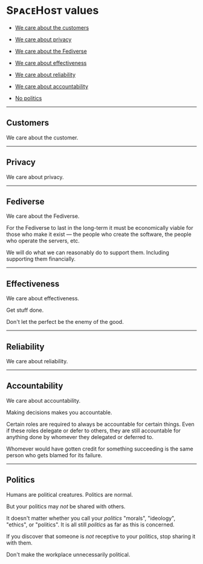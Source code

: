# SᴘᴀᴄᴇHᴏsᴛ values

* [We care about the customers](#customers)

* [We care about privacy](#privacy)

* [We care about the Fediverse](#fediverse)

* [We care about effectiveness](#effectiveness)

* [We care about reliability](#reliability)

* [We care about accountability](#accountability)

* [No politics](#politics)

---

## Customers

We care about the customer.

---

## Privacy

We care about privacy.

---

## Fediverse

We care about the Fediverse.

For the Fediverse to last in the long-term it must be economically viable for those who make it exist — the people who create the software, the people who operate the servers, etc.

We will do what we can reasonably do to support them.
Including supporting them financially.

---

## Effectiveness

We care about effectiveness.

Get stuff done.

Don't let the perfect be the enemy of the good.

---

## Reliability

We care about reliability.

---

## Accountability

We care about accountability.

Making decisions makes you accountable.

Certain roles are required to always be accountable for certain things.
Even if these roles delegate or defer to others, they are still accountable for anything done by whomever they delegated or deferred to.

Whomever would have gotten credit for something succeeding is the same person who gets blamed for its failure.

---

## Politics

Humans are political creatures.
Politics are normal.

But your politics may _not_ be shared with others.

It doesn't matter whether you call your _politics_ "morals", "ideology", "ethics", or "politics".
It is all still _politics_ as far as this is concerned.

If you discover that someone is _not_ receptive to your politics, stop sharing it with them.

Don't make the workplace unnecessarily political.
